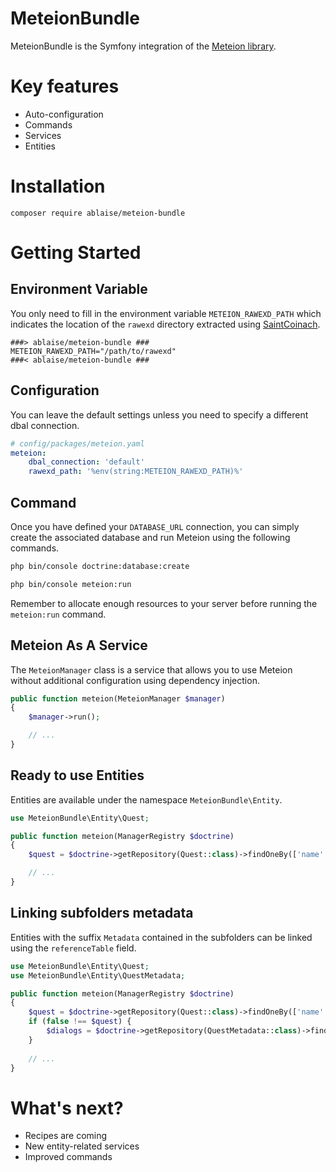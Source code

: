 MeteionBundle
=============

MeteionBundle is the Symfony integration of the [Meteion library](https://github.com/ablaise/meteion).

# Key features

* Auto-configuration
* Commands
* Services
* Entities

# Installation

```shell
composer require ablaise/meteion-bundle
```

# Getting Started

## Environment Variable

You only need to fill in the environment variable `METEION_RAWEXD_PATH` which indicates the location of the `rawexd` directory extracted using [SaintCoinach](https://github.com/ablaise/meteion#getting-started).

```
###> ablaise/meteion-bundle ###
METEION_RAWEXD_PATH="/path/to/rawexd"
###< ablaise/meteion-bundle ###
```

## Configuration

You can leave the default settings unless you need to specify a different dbal connection.

```yaml
# config/packages/meteion.yaml
meteion:
    dbal_connection: 'default'
    rawexd_path: '%env(string:METEION_RAWEXD_PATH)%'
```

## Command

Once you have defined your `DATABASE_URL` connection, you can simply create the associated database and run Meteion using the following commands.

```bash
php bin/console doctrine:database:create

php bin/console meteion:run
```

Remember to allocate enough resources to your server before running the `meteion:run` command.

## Meteion As A Service

The `MeteionManager` class is a service that allows you to use Meteion without additional configuration using dependency injection.

```php
public function meteion(MeteionManager $manager)
{
    $manager->run();

    // ...
}
```

## Ready to use Entities

Entities are available under the namespace `MeteionBundle\Entity`.

```php
use MeteionBundle\Entity\Quest;

public function meteion(ManagerRegistry $doctrine)
{
    $quest = $doctrine->getRepository(Quest::class)->findOneBy(['name' => 'Coming to Gridania']);

    // ...
}
```

## Linking subfolders metadata

Entities with the suffix `Metadata` contained in the subfolders can be linked using the `referenceTable` field.

```php
use MeteionBundle\Entity\Quest;
use MeteionBundle\Entity\QuestMetadata;

public function meteion(ManagerRegistry $doctrine)
{
    $quest = $doctrine->getRepository(Quest::class)->findOneBy(['name' => 'Coming to Gridania']);
    if (false !== $quest) {
        $dialogs = $doctrine->getRepository(QuestMetadata::class)->findBy(['referenceTable' => $quest->getId()], ['pk' => 'ASC']);
    }
    
    // ...
}
```

# What's next?

* Recipes are coming
* New entity-related services
* Improved commands

